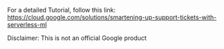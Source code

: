 For a detailed Tutorial, follow this link:
https://cloud.google.com/solutions/smartening-up-support-tickets-with-serverless-ml

Disclaimer: This is not an official Google product